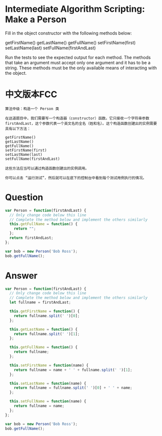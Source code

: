 # Intermediate Algorithm Scripting: Make a Person

Fill in the object constructor with the following methods below:

getFirstName()
getLastName()
getFullName()
setFirstName(first)
setLastName(last)
setFullName(firstAndLast)

Run the tests to see the expected output for each method. The methods that take an argument must accept only one argument and it has to be a string. These methods must be the only available means of interacting with the object.


# 中文版本FCC
```
算法中级：构造一个 Person 类

在这道题目中，我们需要写一个构造器（constructor）函数。它只接收一个字符串参数firstAndLast，这个参数代表一个英文名的全名（姓和名）。这个构造函数创建出的实例需要具有以下方法：

getFirstName() 
getLastName() 
getFullName() 
setFirstName(first) 
setLastName(last) 
setFullName(firstAndLast)

这些方法应当可以通过构造函数创建出的实例调用。

你可以点击 “运行测试”，然后就可以在底下的控制台中看到每个测试用例执行的情况。
```


# Question
```js
var Person = function(firstAndLast) {
  // Only change code below this line
  // Complete the method below and implement the others similarly
  this.getFullName = function() {
    return "";
  };
  return firstAndLast;
};

var bob = new Person('Bob Ross');
bob.getFullName();
```


# Answer
```js
var Person = function(firstAndLast) {
  // Only change code below this line
  // Complete the method below and implement the others similarly
  let fullname = firstAndLast;

  this.getFirstName = function() {
    return fullname.split(' ')[0];
  };

  this.getLastName = function() {
    return fullname.split(' ')[1];
  };

  this.getFullName = function() {
    return fullname;
  };

  this.setFirstName = function(name) {
    return fullname = name + ' ' + fullname.split(' ')[1];
  };

  this.setLastName = function(name) {
    return fullname = fullname.split(' ')[0] + ' ' + name;
  };

  this.setFullName = function(name) {
    return fullname = name;
  };
};

var bob = new Person('Bob Ross');
bob.getFullName();
```
